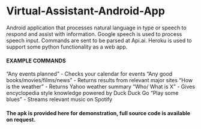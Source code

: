# Virtual-Assistant-Android-App

Android application that processes natural language in type or speech to respond and assist with information. Google speech is used to process speech input. Commands are sent to be parsed at Api.ai. Heroku is used to support some python functionality as a web app.

#### EXAMPLE COMMANDS

“Any events planned” - Checks your calendar for events
“Any good books/movies/films/news” - Returns results from relevant major sites
“How is the weather” - Returns Yahoo weather summary
“Who/ What is X” - Gives encyclopedia style knowledge powered by Duck Duck Go
“Play some blues” - Streams relevant music on Spotify

#### The apk is provided here for demonstration, full source code is available on request.
